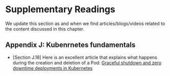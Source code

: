 # Supplementary Readings

We update this section as and when we find articles/blogs/videos related to the content discussed in this chapter.

## Appendix J: Kubenrnetes fundamentals

* [Section J.18] Here is an excellent article that explains what happens during the creation and deletion of a Pod: [Graceful shutdown and zero downtime deployments in Kubernetes](https://learnk8s.io/graceful-shutdown)
